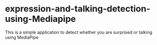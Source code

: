 # expression-and-talking-detection-using-Mediapipe
This is a simple application to detect whether you are surprised or talking using MediaPipe
